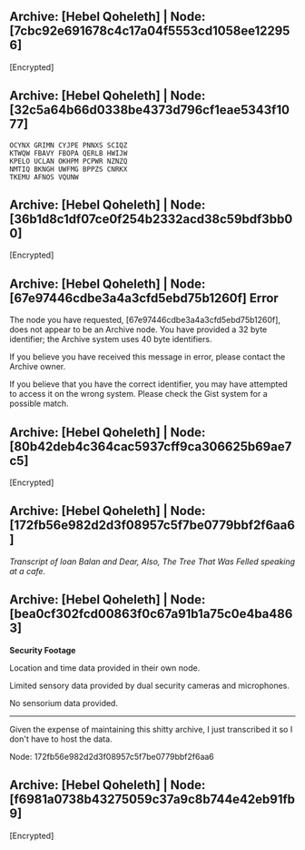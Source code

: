 ## Archive: \[Hebel Qoheleth\] | Node: \[7cbc92e691678c4c17a04f5553cd1058ee122956\]

\[Encrypted\]

## Archive: \[Hebel Qoheleth\] | Node: \[32c5a64b66d0338be4373d796cf1eae5343f1077\]

    OCYNX GRIMN CYJPE PNNXS SCIQZ
    KTWQW FBAVY FBOPA QERLB HWIJW
    KPELO UCLAN OKHPM PCPWR NZNZQ
    NMTIQ BKNGH UWFMG BPPZS CNRKX
    TKEMU AFNOS VQUNW

## Archive: \[Hebel Qoheleth\] | Node: \[36b1d8c1df07ce0f254b2332acd38c59bdf3bb00\]

\[Encrypted\]

## Archive: \[Hebel Qoheleth\] | Node: \[67e97446cdbe3a4a3cfd5ebd75b1260f\] Error

The node you have requested, [67e97446cdbe3a4a3cfd5ebd75b1260f], does not appear to be an Archive node. You have provided a 32 byte identifier; the Archive system uses 40 byte identifiers.

If you believe you have received this message in error, please contact the Archive owner.

If you believe that you have the correct identifier, you may have attempted to access it on the wrong system. Please check the Gist system for a possible match.

## Archive: \[Hebel Qoheleth\] | Node: \[80b42deb4c364cac5937cff9ca306625b69ae7c5\]

\[Encrypted\]

## Archive: \[Hebel Qoheleth\] | Node: \[172fb56e982d2d3f08957c5f7be0779bbf2f6aa6\]

*Transcript of Ioan Balan and Dear, Also, The Tree That Was Felled speaking at a cafe.*

## Archive: \[Hebel Qoheleth\] | Node: \[bea0cf302fcd00863f0c67a91b1a75c0e4ba4863\]

**Security Footage**

Location and time data provided in their own node.

Limited sensory data provided by dual security cameras and microphones.

No sensorium data provided.

-----

Given the expense of maintaining this shitty archive, I just transcribed it so I don't have to host the data.

Node: 172fb56e982d2d3f08957c5f7be0779bbf2f6aa6

## Archive: \[Hebel Qoheleth\] | Node: \[f6981a0738b43275059c37a9c8b744e42eb91fb9\]

\[Encrypted\]
